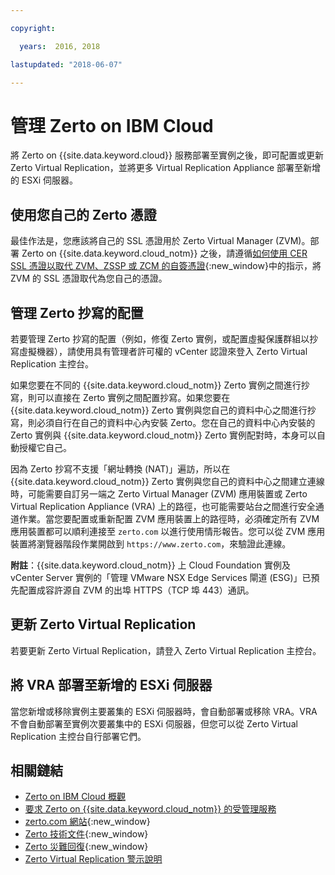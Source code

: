 ```yaml
---

copyright:

  years:  2016, 2018

lastupdated: "2018-06-07"

---
```


# 管理 Zerto on IBM Cloud

將 Zerto on {{site.data.keyword.cloud}} 服務部署至實例之後，即可配置或更新 Zerto Virtual Replication，並將更多 Virtual Replication Appliance 部署至新增的 ESXi 伺服器。

## 使用您自己的 Zerto 憑證

最佳作法是，您應該將自己的 SSL 憑證用於 Zerto Virtual Manager (ZVM)。部署 Zerto on {{site.data.keyword.cloud_notm}} 之後，請遵循[如何使用 CER SSL 憑證以取代 ZVM、ZSSP 或 ZCM 的自簽憑證](https://www.zerto.com/myzerto/knowledge-base/how-to-use-a-cer-ssl-certificate-to-replace-the-self-signed-certificate-for-the-zvm-zssp-or-zcm/){:new_window}中的指示，將 ZVM 的 SSL 憑證取代為您自己的憑證。

## 管理 Zerto 抄寫的配置

若要管理 Zerto 抄寫的配置（例如，修復 Zerto 實例，或配置虛擬保護群組以抄寫虛擬機器），請使用具有管理者許可權的 vCenter 認證來登入 Zerto Virtual Replication 主控台。

如果您要在不同的 {{site.data.keyword.cloud_notm}} Zerto 實例之間進行抄寫，則可以直接在 Zerto 實例之間配置抄寫。如果您要在 {{site.data.keyword.cloud_notm}} Zerto 實例與您自己的資料中心之間進行抄寫，則必須自行在自己的資料中心內安裝 Zerto。您在自己的資料中心內安裝的 Zerto 實例與 {{site.data.keyword.cloud_notm}} Zerto 實例配對時，本身可以自動授權它自己。

因為 Zerto 抄寫不支援「網址轉換 (NAT)」遍訪，所以在 {{site.data.keyword.cloud_notm}} Zerto 實例與您自己的資料中心之間建立連線時，可能需要自訂另一端之 Zerto Virtual Manager (ZVM) 應用裝置或 Zerto Virtual Replication Appliance (VRA) 上的路徑，也可能需要站台之間進行安全通道作業。當您要配置或重新配置 ZVM 應用裝置上的路徑時，必須確定所有 ZVM 應用裝置都可以順利連接至 `zerto.com` 以進行使用情形報告。您可以從 ZVM 應用裝置將瀏覽器階段作業開啟到 `https://www.zerto.com`，來驗證此連線。

**附註**：{{site.data.keyword.cloud_notm}} 上 Cloud Foundation 實例及 vCenter Server 實例的「管理 VMware NSX Edge Services 閘道 (ESG)」已預先配置成容許源自 ZVM 的出埠 HTTPS（TCP 埠 443）通訊。

## 更新 Zerto Virtual Replication

若要更新 Zerto Virtual Replication，請登入 Zerto Virtual Replication 主控台。

## 將 VRA 部署至新增的 ESXi 伺服器

當您新增或移除實例主要叢集的 ESXi 伺服器時，會自動部署或移除 VRA。VRA 不會自動部署至實例次要叢集中的 ESXi 伺服器，但您可以從 Zerto Virtual Replication 主控台自行部署它們。

## 相關鏈結

* [Zerto on IBM Cloud 概觀](addingzertodr.html)
* [要求 Zerto on {{site.data.keyword.cloud_notm}} 的受管理服務](managing_zerto_services.html)
* [zerto.com 網站](https://www.zerto.com){:new_window}
* [Zerto 技術文件](https://www.zerto.com/myzerto/technical-documentation/){:new_window}
* [Zerto 災難回復](https://www.ibm.com/devops/method/content/architecture/virtCloudFoundationPlatform/zerto){:new_window}
* [Zerto Virtual Replication 警示說明](https://www.zerto.com/myzerto/knowledge-base/explanation-of-zvr-alerts/)
